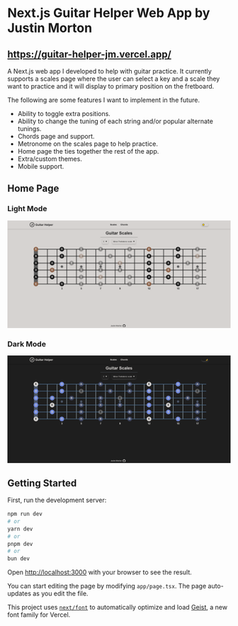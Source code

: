 # Next.js Guitar Helper Web App by Justin Morton
## https://guitar-helper-jm.vercel.app/ 
A Next.js web app I developed to help with guitar practice. It currently supports a scales page where the user can select a key and a scale they want to practice and it will display to primary position on the fretboard. 

The following are some features I want to implement in the future.
- Ability to toggle extra positions.
- Ability to change the tuning of each string and/or popular alternate tunings.
- Chords page and support.
- Metronome on the scales page to help practice.
- Home page the ties together the rest of the app.
- Extra/custom themes.
- Mobile support.

## Home Page
### Light Mode
![Light Scales Page](./public/scales-page-light.png)
### Dark Mode
![Light Scales Page](./public/scales-page-dark.png)

## Getting Started

First, run the development server:

```bash
npm run dev
# or
yarn dev
# or
pnpm dev
# or
bun dev
```

Open [http://localhost:3000](http://localhost:3000) with your browser to see the result.

You can start editing the page by modifying `app/page.tsx`. The page auto-updates as you edit the file.

This project uses [`next/font`](https://nextjs.org/docs/app/building-your-application/optimizing/fonts) to automatically optimize and load [Geist](https://vercel.com/font), a new font family for Vercel.
